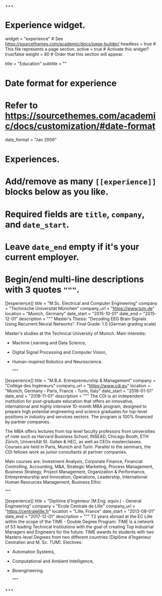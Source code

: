 +++
# Experience widget.
widget = "experience"  # See https://sourcethemes.com/academic/docs/page-builder/
headless = true  # This file represents a page section.
active = true  # Activate this widget? true/false
weight = 60  # Order that this section will appear.

title = "Education"
subtitle = ""

# Date format for experience
#   Refer to https://sourcethemes.com/academic/docs/customization/#date-format
date_format = "Jan 2006"

# Experiences.
#   Add/remove as many `[[experience]]` blocks below as you like.
#   Required fields are `title`, `company`, and `date_start`.
#   Leave `date_end` empty if it's your current employer.
#   Begin/end multi-line descriptions with 3 quotes `"""`.


[[experience]]
  title = "M.Sc. Electrical and Computer Engineering"
  company = "Technische Universität München"
  company_url = "https://www.tum.de"
  location = "Munich, Germany"
  date_start = "2015-10-01"
  date_end = "2015-12-01"
  description = """
  Master's Thesis: "Decoding EEG Brain Signals Using Recurrent Neural Networks". Final Grade: 1.0 (German grading scale)

Master's studies at the Technical University of Munich. Main interests: 
* Machine Learning and Data Science,
* Digital Signal Processing and Computer Vision,
* Human-inspired Robotics and Neuroscience. 

  """

[[experience]]
  title = "M.B.A. Entrepreneurship & Management"
  company = "Collège des Ingénieurs"
  company_url = "https://www.cdi.eu"
  location = "Munich, Germany - Paris, France - Turin, Italy"
  date_start = "2018-01-01"
  date_end = "2018-11-01"
  description = """
  The CDI is an independent institution for post-graduate education that offers an innovative, international and highly intensive 10-month MBA program, designed to prepare high potential engineering and science graduates for top-level positions in industry and services sectors. The program is 100% financed by partner companies. 

The MBA offers lectures from top level faculty professors from universities of note such as Harvard Business School, INSEAD, Chicago Booth, ETH Zürich, Universität St. Gallen & HEC, as well as CEOs masterclasses.
Courses are held in Paris, Munich and Turin. Parallel to the seminars, the CDI fellows work as junior consultants at partner companies.

Main courses are: Investment Analysis, Corporate Finance, Financial Controlling, Accounting, M&A, Strategic Marketing, Process Management, Business Strategy, Project Management, Organization & Performance, Entrepreneurship and Innovation, Operations, Leadership, International Human Resources Management, Business Ethic

  """

[[experience]]
  title = "Diplôme d'Ingénieur (M.Eng. equiv.) - General Engineering"
  company = "Ecole Centrale de Lille"
  company_url = "https://centralelille.fr"
  location = "Lille, France"
  date_start = "2013-08-01"
  date_end = "2017-12-01"
  description = """
  T2 years abroad at the EC Lille within the scope of the TIME - Double Degree Program: TIME is a network of 53 leading Technical Institutions with the goal of creating Top Industrial Managers and Engineers for the future. TIME awards its students with two Masters-level Degrees from two different countries (Diplôme d'Ingénieur Centralien and M. Sc. TUM).
Electives:
* Automation Systems,
* Computational and Ambient Intelligence,
* Bioengineering.

  """




+++
